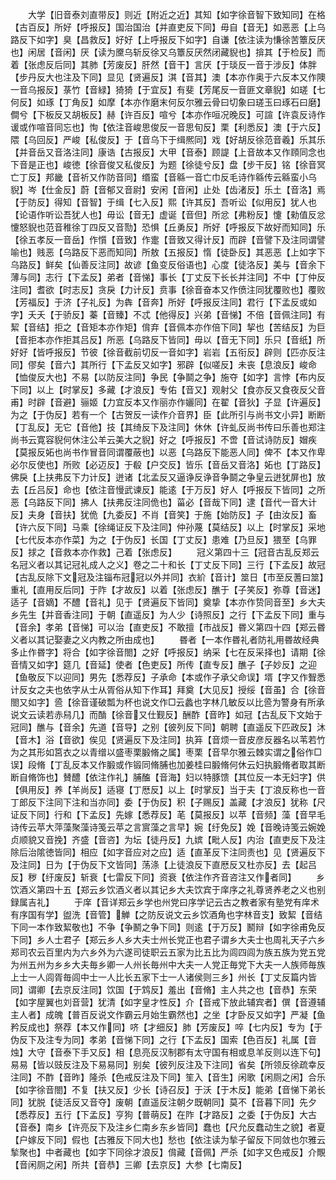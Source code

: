 <!-- { "loadSidebar": true } -->
　　大学【旧音泰刘直带反】则近【附近之近】其知【如字徐音智下致知同】在格【古百反】所好【呼报反】国治国治【并直吏反下同】毋自【音无】如恶恶【上乌路反下如字】臭【昌救反】好好【上呼报反下如字】自谦【依注读为慊徐苦簟反厌也】闲居【音闲】厌【读为黡乌斩反徐又乌簟反厌然闭藏貎也】揜其【于检反】而着【张虑反后同】其肺【芳废反】肝然【音干】言厌【于琰反一音于涉反】体胖【步丹反大也注及下同】显见【贤遍反】淇【音其】澳【本亦作奥于六反本又作隩一音乌报反】菉竹【音緑】猗猗【于宜反】有斐【芳尾反一音匪文章貎】如瑳【七何反】如琢【丁角反】如摩【本亦作磨末何反尔雅云骨曰切象曰瑳玉曰琢石曰磨】僴兮【下板反又胡板反】赫【许百反】喧兮【本亦作咺况晚反】可諠【许袁反诗作谖或作喧音同忘也】恂【依注音峻思俊反一音思旬反】栗【利悉反】澳【于六反】隈【乌回反】严峻【私俊反】于【音乌下于缉熈同】戏【好胡反徐范音羲】乐其乐【并音岳又音洛注同】康诰【古报反】大甲【音泰】顾諟【上音故本又作頋同念也下音是正也】峻徳【徐音俊又私俊反】为题【徐徒兮反】盘【步干反】铭【徐音冥亡丁反】邦畿【音祈又作防音同】缗蛮【音緜一音亡巾反毛诗作緜传云緜蛮小乌貎】岑【仕金反】蔚【音郁又音尉】安闲【音闲】止处【齿渚反】乐土【音洛】焉【于防反】得知【音智】于缉【七入反】熙【许其反】吾听讼【似用反】犹人也【论语作听讼吾犹人也】毋讼【音无】虚诞【音但】所忿【弗粉反】懥【勑值反忿懥怒貎也范音稚徐丁四反又音勚】恐惧【丘勇反】所好【呼报反下故好而知同】乐【徐五孝反一音岳】作懫【音致】作疐【音致又得计反】而辟【音譬下及注同谓譬喻也】贱恶【乌路反下恶而知同】所敖【五报反】惰【徒卧反】其恶恶【上如字下乌路反】鲜矣【仙善反注同】故谚【鱼变反俗语也】心度【徒洛反】美与【音余下薄与同】志行【下孟反】弟者【音悌】事长【丁丈反下长长并注同】不中【丁仲反注同】耆欲【时志反】贪戾【力计反】贲事【徐音奋本又作偾注同犹覆败也】覆败【芳福反】于济【子礼反】为犇【音奔】所好【呼报反注同】君行【下孟反或如字】夭夭【于骄反】蓁【音臻】不忒【他得反】兴弟【音悌】不倍【音佩注同】有絜【音结】拒之【音矩本亦作矩】偝弃【音佩本亦作倍下同】挈也【苦结反】为巨【音拒本亦作拒其吕反】所恶【乌路反下皆同】毋以【音无下同】乐只【音纸】所好好【皆呼报反】节彼【徐音截前切反一音如字】岩岩【五衔反】辟则【匹亦反注同】僇矣【音六】其所行【下孟反又如字】邪辟【似嗟反】未丧【息浪反】峻命【恤俊反大也】不易【以防反注同】争民【争鬬之争】施夺【如字】言悖【布内反下同】以上【时掌反】多藏【才浪反】专佑【音又】观射父【食亦反又食夜反父音甫】时辟【音避】骊姬【力宜反本又作丽亦作孋同】在翟【音狄】子显【许遍反】为之【于伪反】若有一个【古贺反一读作介音界】臣【此所引与尚书文小异】断断【丁乱反】无它【音他】技【其绮反下及注同】休休【许虬反尚书传曰乐善也郑注尚书云寛容貎何休注公羊云美大之貎】好之【呼报反】不啻【音试诗防反】媢疾【莫报反妬也尚书作冒音同谓覆蔽也】以恶【乌路反下能恶人同】俾不【本又作卑必尔反使也】所败【必迈反】于殽【户交反】皆乐【音岳又音洛】妬也【丁路反】佛戾【上扶弗反下力计反】迸诸【北孟反又逼诤反诤音争鬬之争皇云迸犹屏也】放去【丘吕反】命也【依注音慢武谏反】能逺【于万反】好人【呼报反下皆同】之所恶【乌路反下同】拂人【扶弗反注同佹也】菑必【音哉下同】逮【音代一音大计反】夫身【音扶】犹佹【九委反】不肖【音笑】于施【始防反】子【由汝反】畜【许六反下同】马乘【徐绳证反下及注同】仲孙蔑【莫结反】以上【时掌反】采地【七代反本亦作菜】为之【于伪反】长国【丁丈反】患难【乃旦反】猥至【乌罪反】捄之【音救本亦作救】己着【张虑反】
　　冠义第四十三【冠音古乱反郑云名冠义者以其记冠礼成人之义】卷之二十和长【丁丈反下同】三行【下孟反】故冠【古乱反除下文冠及注锱布冠冠以外并同】衣紒【音计】筮日【市至反蓍曰筮】重礼【直用反后同】于阼【才故反】以着【张虑反】醮于【子笑反】弥尊【音迷】适子【音嫡】不醴【音礼】见于【贤遍反下皆同】奠挚【本亦作贽同音至】乡大夫乡先生【并音香注同】于朝【直遥反】为人少【诗照反】之行【下孟反下同】重与【音余】孝弟【音悌】可以治【直吏反】不敢擅【市战反】昬义第四十四【郑云昬义者以其记娶妻之义内教之所由成也】
　　昬者【一本作昬礼者防礼用昬故经典多止作昬字】将合【如字徐音閤】之好【呼报反】纳采【七在反采择也】请期【徐音情又如字】筵几【音延】使者【色吏反】所传【直专反】醮子【子妙反】之迎【鱼敬反下以迎同】男先【悉荐反】子承命【本或作子承父命误】壻【字又作聟悉计反女之夫也依字从士从胥俗从知下作耳】拜奠【大见反】授绥【音虽】合【徐音閤又如字】巹【徐音谨破瓢为杯也说文作□云蠡也字林几敏反以比巹为警身有所承说文云读若赤舄几】而酳【徐音又仕觐反】酬酢【音昨】如冠【古乱反下文始于冠同】醮与【音余】先道【音导】之别【彼列反下同】朝聘【直遥反下匹政反】沐【音木】浴【音欲】俟见【贤遍反下及注同】执笲【音烦一音皮彦反器名以苇若竹为之其形如筥衣之以青缯以盛枣栗腶脩之属】枣栗【音早尔雅云棘实谓之俗作□误】段脩【丁乱反本又作腶或作锻同脩脯也加姜桂曰腶脩何休云妇执腶脩者取其断断自脩饰也】賛醴【依注作礼】脯醢【音海】妇以特豚馈【其位反一本无妇字】供【俱用反】养【羊尚反】适寝【丁厯反】以上【时掌反】当于夫【丁浪反称也一音丁郎反下注同下注和当亦同】委【于伪反】积【子赐反】盖藏【才浪反】犹称【尺证反下同】行和【下孟反】先嫁【悉荐反】芼【莫报反】以苹【音频】藻【音早毛诗传云苹大萍藻聚藻诗笺云苹之言賔藻之言早】婉【纡免反】娩【音晚诗笺云婉娩贞顺貌又音挽】齐盛【音咨】为坛【徒丹反】九嫔【毗人反】内治【直吏反下及注除后治隂徳皆同】相应【如字音应对之应】适【直革反下注同责也】见【贤遍反下及注同】日为【于伪反下文皆同】荡涤【上徒浪反下直厯反又杜亦反】去【起吕反】秽【纡废反】斩衰【七雷反下同】资衰【依注作齐音咨注又作者同】
　　乡饮酒义第四十五【郑云乡饮酒义者以其记乡大夫饮宾于庠序之礼尊贤养老之义也别録属吉礼】
　　于庠【音详郑云乡学也州党曰序学记云古之教者家有塾党有庠术有序国有学】盥洗【音管】觯【之防反说文云乡饮酒角也字林音支】致絜【音结下同一本作致絜敬也】不争【争鬭之争下同】则逺【于万反】鬭辩【如字徐甫免反下同】乡人士君子【郑云乡人乡大夫士州长党正也君子谓乡大夫士也周礼天子六乡郑司农云百里内为六乡外为六遂司徒职云五家为比五比为闾四闾为族五族为党五党为州五州为乡乡大夫毎乡卿一人州长毎州中大夫一人党正毎党下大夫一人族师毎族上士一人闾胥毎闾中士一人比长五家下士一人诸侯则三乡】州长【丁丈反篇内皆同】谓卿【去京反注同】饮国【于鸩反】羞出【音脩】主人共之也【音恭】东荣【如字屋翼也刘音营】犹清【如字皇才性反】介【音戒下放此辅宾者】僎【音遵辅主人者】成魄【普百反说文作霸云月始生霸然也】之坐【才卧反又如字】严凝【鱼矜反成也】祭荐【本又作同】哜【才细反】肺【芳废反】啐【七内反】专为【于伪反下及注专为同】孝弟【音悌下同】之行【下孟反】国索【色百反】礼属【音烛】大守【音泰下手又反】相【息亮反汉制郡有太守国有相或息羊反则以连下句】易易【皆以豉反注及下易易同】别矣【彼列反注及下注同】省矣【所领反徐疏幸反注同】不酢【音昨】隆杀【色戒反注及下同】笙入【音生】闲歌【闲厕之闲】合乐【如字徐音閤】不复【扶又反】少长【诗召反】于沃【于木反】能弟【音悌下弟长同】犹脱【徒活反又音夺】废朝【直遥反注朝夕既朝同】莫不【音暮下同】先夕【悉荐反】五行【下孟反】亨狗【普萌反】在阼【才路反】之委【于伪反】大古【音泰】南乡【许亮反下及注乡仁南乡东乡皆同】蠢也【尺允反蠢动生之貌】者夏【户嫁反下同】假也【古雅反下同大也】愁也【依注读为揫子留反下同敛也尔雅云揫聚也】中者藏也【如字下同徐才浪反】偝藏【音佩】严杀【如字又色戒反】介覸【音闲厕之闲】所共【音恭】三卿【去京反】大参【七南反】
